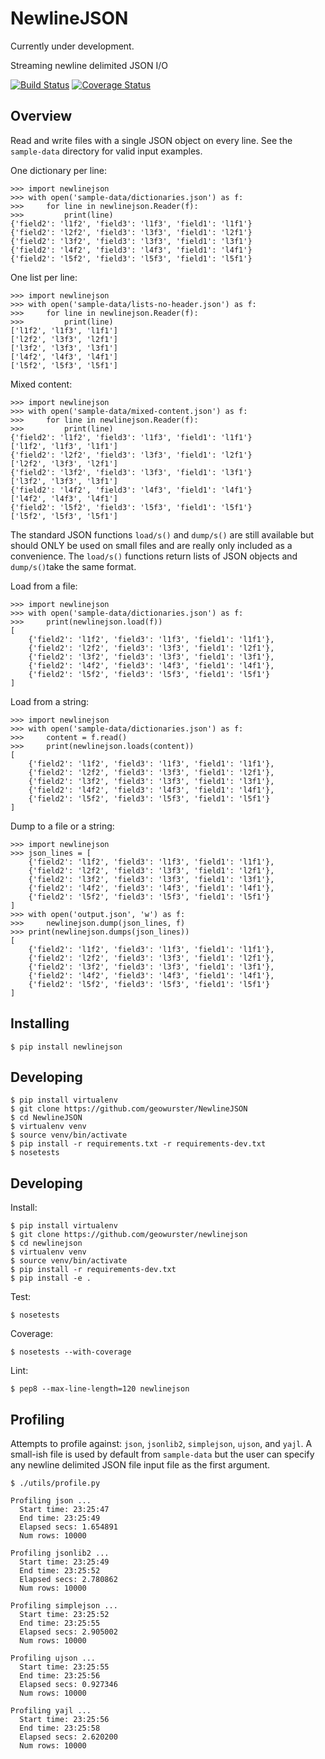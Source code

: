 NewlineJSON
===========

Currently under development.

Streaming newline delimited JSON I/O

[![Build Status](https://travis-ci.org/geowurster/NewlineJSON.svg?branch=master)](https://travis-ci.org/geowurster/NewlineJSON) [![Coverage Status](https://coveralls.io/repos/geowurster/NewlineJSON/badge.svg)](https://coveralls.io/r/geowurster/NewlineJSON?branch=master)


Overview
--------

Read and write files with a single JSON object on every line.  See the
`sample-data` directory for valid input examples.

One dictionary per line:
    
    >>> import newlinejson
    >>> with open('sample-data/dictionaries.json') as f:
    >>>     for line in newlinejson.Reader(f):
    >>>         print(line)
    {'field2': 'l1f2', 'field3': 'l1f3', 'field1': 'l1f1'}
    {'field2': 'l2f2', 'field3': 'l3f3', 'field1': 'l2f1'}
    {'field2': 'l3f2', 'field3': 'l3f3', 'field1': 'l3f1'}
    {'field2': 'l4f2', 'field3': 'l4f3', 'field1': 'l4f1'}
    {'field2': 'l5f2', 'field3': 'l5f3', 'field1': 'l5f1'}

One list per line:

    >>> import newlinejson
    >>> with open('sample-data/lists-no-header.json') as f:
    >>>     for line in newlinejson.Reader(f):
    >>>         print(line)
    ['l1f2', 'l1f3', 'l1f1']
    ['l2f2', 'l3f3', 'l2f1']
    ['l3f2', 'l3f3', 'l3f1']
    ['l4f2', 'l4f3', 'l4f1']
    ['l5f2', 'l5f3', 'l5f1']

Mixed content:

    >>> import newlinejson
    >>> with open('sample-data/mixed-content.json') as f:
    >>>     for line in newlinejson.Reader(f):
    >>>         print(line)
    {'field2': 'l1f2', 'field3': 'l1f3', 'field1': 'l1f1'}
    ['l1f2', 'l1f3', 'l1f1']
    {'field2': 'l2f2', 'field3': 'l3f3', 'field1': 'l2f1'}
    ['l2f2', 'l3f3', 'l2f1']
    {'field2': 'l3f2', 'field3': 'l3f3', 'field1': 'l3f1'}
    ['l3f2', 'l3f3', 'l3f1']
    {'field2': 'l4f2', 'field3': 'l4f3', 'field1': 'l4f1'}
    ['l4f2', 'l4f3', 'l4f1']
    {'field2': 'l5f2', 'field3': 'l5f3', 'field1': 'l5f1'}
    ['l5f2', 'l5f3', 'l5f1']

The standard JSON functions `load/s()` and `dump/s()` are still available but
should ONLY be used on small files and are really only included as a convenience.
The `load/s()` functions return lists of JSON objects and `dump/s()`take the
same format.

Load from a file:

    >>> import newlinejson
    >>> with open('sample-data/dictionaries.json') as f:
    >>>     print(newlinejson.load(f))
    [
        {'field2': 'l1f2', 'field3': 'l1f3', 'field1': 'l1f1'},
        {'field2': 'l2f2', 'field3': 'l3f3', 'field1': 'l2f1'},
        {'field2': 'l3f2', 'field3': 'l3f3', 'field1': 'l3f1'},
        {'field2': 'l4f2', 'field3': 'l4f3', 'field1': 'l4f1'},
        {'field2': 'l5f2', 'field3': 'l5f3', 'field1': 'l5f1'}
    ]

Load from a string:

    >>> import newlinejson
    >>> with open('sample-data/dictionaries.json') as f:
    >>>     content = f.read()
    >>>     print(newlinejson.loads(content))
    [
        {'field2': 'l1f2', 'field3': 'l1f3', 'field1': 'l1f1'},
        {'field2': 'l2f2', 'field3': 'l3f3', 'field1': 'l2f1'},
        {'field2': 'l3f2', 'field3': 'l3f3', 'field1': 'l3f1'},
        {'field2': 'l4f2', 'field3': 'l4f3', 'field1': 'l4f1'},
        {'field2': 'l5f2', 'field3': 'l5f3', 'field1': 'l5f1'}
    ]

Dump to a file or a string:
    
    >>> import newlinejson
    >>> json_lines = [
        {'field2': 'l1f2', 'field3': 'l1f3', 'field1': 'l1f1'},
        {'field2': 'l2f2', 'field3': 'l3f3', 'field1': 'l2f1'},
        {'field2': 'l3f2', 'field3': 'l3f3', 'field1': 'l3f1'},
        {'field2': 'l4f2', 'field3': 'l4f3', 'field1': 'l4f1'},
        {'field2': 'l5f2', 'field3': 'l5f3', 'field1': 'l5f1'}
    ]
    >>> with open('output.json', 'w') as f:
    >>>     newlinejson.dump(json_lines, f)
    >>> print(newlinejson.dumps(json_lines))
    [
        {'field2': 'l1f2', 'field3': 'l1f3', 'field1': 'l1f1'},
        {'field2': 'l2f2', 'field3': 'l3f3', 'field1': 'l2f1'},
        {'field2': 'l3f2', 'field3': 'l3f3', 'field1': 'l3f1'},
        {'field2': 'l4f2', 'field3': 'l4f3', 'field1': 'l4f1'},
        {'field2': 'l5f2', 'field3': 'l5f3', 'field1': 'l5f1'}
    ]


Installing
----------

    $ pip install newlinejson


Developing
----------
    
    $ pip install virtualenv
    $ git clone https://github.com/geowurster/NewlineJSON
    $ cd NewlineJSON
    $ virtualenv venv
    $ source venv/bin/activate
    $ pip install -r requirements.txt -r requirements-dev.txt
    $ nosetests


Developing
----------

Install:

    $ pip install virtualenv
    $ git clone https://github.com/geowurster/newlinejson
    $ cd newlinejson
    $ virtualenv venv
    $ source venv/bin/activate
    $ pip install -r requirements-dev.txt
    $ pip install -e .

Test:
    
    $ nosetests


Coverage:

    $ nosetests --with-coverage

Lint:

    $ pep8 --max-line-length=120 newlinejson



Profiling
---------

Attempts to profile against: `json`, `jsonlib2`, `simplejson`, `ujson`, and
`yajl`.  A small-ish file is used by default from `sample-data` but the user
can specify any newline delimited JSON file input file as the first argument.

    $ ./utils/profile.py 

    Profiling json ...
      Start time: 23:25:47
      End time: 23:25:49
      Elapsed secs: 1.654891
      Num rows: 10000
    
    Profiling jsonlib2 ...
      Start time: 23:25:49
      End time: 23:25:52
      Elapsed secs: 2.780862
      Num rows: 10000
    
    Profiling simplejson ...
      Start time: 23:25:52
      End time: 23:25:55
      Elapsed secs: 2.905002
      Num rows: 10000
    
    Profiling ujson ...
      Start time: 23:25:55
      End time: 23:25:56
      Elapsed secs: 0.927346
      Num rows: 10000
    
    Profiling yajl ...
      Start time: 23:25:56
      End time: 23:25:58
      Elapsed secs: 2.620200
      Num rows: 10000
